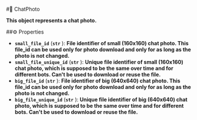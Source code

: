 #🔮 ChatPhoto

**This object represents a chat photo.**

##⚙️ Properties

- **`small_file_id`** (**`str`** ): **File identifier of small (160x160) chat photo. This file_id can be used only for photo
download and only for as long as the photo is not changed.**
- **`small_file_unique_id`** (**`str`** ): **Unique file identifier of small (160x160) chat photo, which is supposed to be the same
over time and for different bots. Can't be used to download or reuse the file.**
- **`big_file_id`** (**`str`** ): **File identifier of big (640x640) chat photo. This file_id can be used only for photo download and
only for as long as the photo is not changed.**
- **`big_file_unique_id`** (**`str`** ): **Unique file identifier of big (640x640) chat photo, which is supposed to be the same over
time and for different bots. Can't be used to download or reuse the file.**
